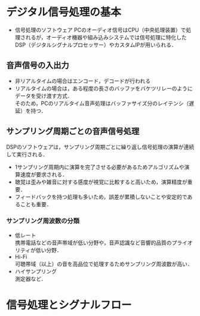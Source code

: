 # デジタル信号処理の基本
* 信号処理のソフトウェア
PCのオーディオ信号はCPU（中央処理装置）で処理されるが，オーディオ機器や組み込みシステムでは信号処理に特化したDSP（デジタルシグナルプロセッサー）やカスタムIPが用いられる．  

## 音声信号の入出力
* 非リアルタイムの場合はエンコード，デコードが行われる  
* リアルタイムの場合は，ある程度の長さのバッファをバケツリレーのようにデータを受け渡す方式．  
そのため，PCのリアルタイム音声処理はバッファサイズ分のレイテンシ（遅延）を持つ．  

## サンプリング周期ごとの音声信号処理
DSPのソフトウェアは，サンプリング周期ごとに繰り返し信号処理の演算が連続して実行される．  
* 1サンプリング周期内に演算を完了させる必要があるためアルゴリズムや演算速度が要求される．  
* 聴覚は歪みや雑音に対する感度が視覚に比較すると高いため，演算精度が重要．  
* フィードバックを持つ処理も多いため，誤差が累積しないことや安定的であることも重要．  
### サンプリング周波数の分類
* 低レート  
携帯電話などの音声帯域が低い分野や，音声認識など音響的品質のプライオリティが低い分野．
* Hi-Fi  
可聴帯域（以上）の音を高品位で処理するためサンプリング周波数が高い．  
* ハイサンプリング  
測定器など．  

# 信号処理とシグナルフロー
